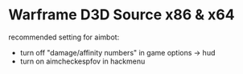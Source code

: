 # Warframe D3D Source x86 & x64

recommended setting for aimbot:
- turn off "damage/affinity numbers" in game options -> hud 
- turn on aimcheckespfov in hackmenu

